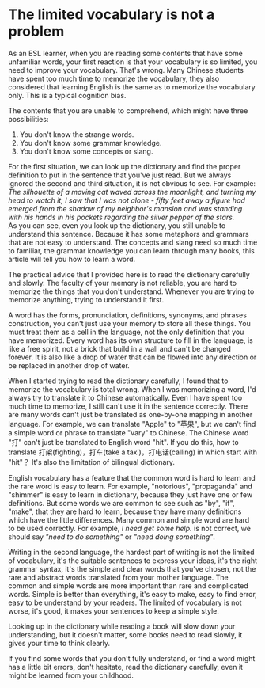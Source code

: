 # The limited vocabulary is not a problem

As an ESL learner, when you are reading some contents that have some unfamiliar
words, your first reaction is that your vocabulary is so limited, you need to
improve your vocabulary. That's wrong. Many Chinese students have spent too
much time to memorize the vocabulary, they also considered that learning
English is the same as to memorize the vocabulary only. This is a typical
cognition bias.

The contents that you are unable to comprehend, which might have three possibilities:  
1. You don't know the strange words.   
2. You don't know some grammar knowledge.    
3. You don't know some concepts or slang.   

For the first situation, we can look up the dictionary and find the proper
definition to put in the sentence that you've just read. But we always ignored
the second and third situation, it is not obvious to see. For example:  
*The silhouette of a moving cat waved across the moonlight, and turning my head
to watch it, I saw that I was not alone - fifty feet away a figure had emerged
from the shadow of my neighbor's mansion and was standing with his hands in
his pockets regarding the silver pepper of the stars.*  
As you can see, even you look up the dictionary, you still unable to understand
this sentence. Because it has some metaphors and grammars that are not easy to
understand. The concepts and slang need so much time to familiar, the grammar
knowledge you can learn through many books, this article will tell you how to
learn a word.

The practical advice that I provided here is to read the dictionary carefully
and slowly. The faculty of your memory is not reliable, you are hard to
memorize the things that you don't understand. Whenever you are trying to
memorize anything, trying to understand it first.

A word has the forms, pronunciation, definitions, synonyms, and phrases
construction, you can't just use your memory to store all these things. You
must treat them as a cell in the language, not the only definition that you
have memorized. Every word has its own structure to fill in the language, is
like a free spirit, not a brick that build in a wall and can't be changed
forever. It is also like a drop of water that can be flowed into any direction
or be replaced in another drop of water.

When I started trying to read the dictionary carefully, I found that to
memorize the vocabulary is total wrong. When I was memorizing a word, I'd always
try to translate it to Chinese automatically. Even I have spent too much time
to memorize, I still can't use it in the sentence correctly. There are many
words can't just be translated as one-by-one mapping in another language. For
example, we can translate "Apple" to "苹果", but we can't find a simple word or
phrase to translate "vary" to Chinese. The Chinese word "打" can't just be
translated to English word "hit". If you do this, how to translate
打架(fighting)，打车(take a taxi)，打电话(calling) in which start with "hit"？
It's also the limitation of bilingual dictionary.

English vocabulary has a feature that the common word is hard to learn and the
rare word is easy to learn. For example, "notorious", "propaganda" and
"shimmer" is easy to learn in dictionary, because they just have one or few
definitions. But some words we are common to see such as "by", "if", "make",
that they are hard to learn, because they have many definitions which have the
little differences. Many common and simple word are hard to be used
correctly.  For example, *I need get some help.* is not correct, we should say
*"need to do something"* or *"need doing something"*.

Writing in the second language, the hardest part of writing is not the limited of
vocabulary, it's the suitable sentences to express your ideas, it's the right
grammar syntax, it's the simple and clear words that you've chosen, not the
rare and abstract words translated from your mother language. The common and
simple words are more important than rare and complicated words. Simple is
better than everything, it's easy to make, easy to find error, easy to be
understand by your readers. The limited of vocabulary is not worse, it's
good, it makes your sentences to keep a simple style. 

Looking up in the dictionary while reading a book will slow down your
understanding, but it doesn't matter, some books need to read slowly, it gives
your time to think clearly. 

If you find some words that you don't fully understand, or find a word might
has a little bit errors, don't hesitate, read the dictionary carefully, even it
might be learned from your childhood.
